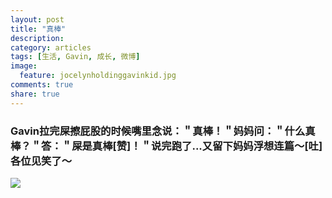 ```yaml
---
layout: post
title: "真棒"
description: 
category: articles
tags: [生活, Gavin, 成长, 微博]
image:
  feature: jocelynholdinggavinkid.jpg
comments: true
share: true
---
```


### Gavin拉完屎擦屁股的时候嘴里念说：＂真棒！＂妈妈问：＂什么真棒？＂答：＂屎是真棒[赞]！＂说完跑了...又留下妈妈浮想连篇〜[吐]各位见笑了〜 ###

![](http://i.imgur.com/9zdinMX.jpg)